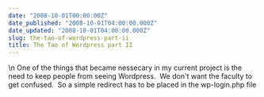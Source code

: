 ```yaml
---
date: "2008-10-01T00:00:00Z"
date_published: "2008-10-01T04:00:00.000Z"
date_updated: "2008-10-01T04:00:00.000Z"
slug: the-tao-of-wordpress-part-ii
title: The Tao of Wordpress part II
---
```


\n    One of the things that became nessecary in my current project is the need to keep people from seeing Wordpress.  We don't want the faculty to get confused.  So a simple redirect has to be placed in the wp-login.php file
